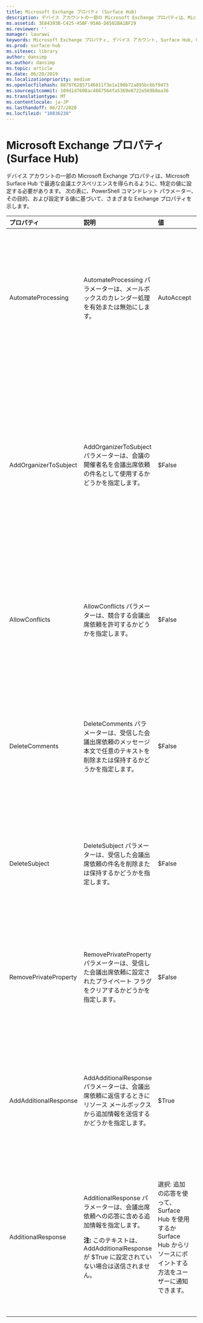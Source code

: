 ```yaml
---
title: Microsoft Exchange プロパティ (Surface Hub)
description: デバイス アカウントの一部の Microsoft Exchange プロパティは、Microsoft Surface Hub で最適な会議エクスペリエンスを得られるように、特定の値に設定する必要があります。
ms.assetid: 3E84393B-C425-45BF-95A6-D6502BA1BF29
ms.reviewer: ''
manager: laurawi
keywords: Microsoft Exchange プロパティ, デバイス アカウント, Surface Hub, Windows PowerShell コマンドレット, Microsoft Exchange properties, device account, Surface Hub, Windows PowerShell cmdlet
ms.prod: surface-hub
ms.sitesec: library
author: dansimp
ms.author: dansimp
ms.topic: article
ms.date: 06/20/2019
ms.localizationpriority: medium
ms.openlocfilehash: 8879762857146011f3e1a198b72a895bc6bf9473
ms.sourcegitcommit: 109d1d7608ac4667564fa5369e8722e569b8ea36
ms.translationtype: MT
ms.contentlocale: ja-JP
ms.lasthandoff: 06/27/2020
ms.locfileid: "10836238"
---
```

# Microsoft Exchange プロパティ (Surface Hub)


デバイス アカウントの一部の Microsoft Exchange プロパティは、Microsoft Surface Hub で最適な会議エクスペリエンスを得られるように、特定の値に設定する必要があります。 次の表に、PowerShell コマンドレット パラメーター、その目的、および設定する値に基づいて、さまざまな Exchange プロパティを示します。

<table>
<colgroup>
<col width="25%" />
<col width="25%" />
<col width="25%" />
<col width="25%" />
</colgroup>
<thead>
<tr class="header">
<th align="left">プロパティ</th>
<th align="left">説明</th>
<th align="left">値</th>
<th align="left">影響</th>
</tr>
</thead>
<tbody>
<tr class="odd">
<td align="left"><p>AutomateProcessing</p></td>
<td align="left"><p>AutomateProcessing パラメーターは、メールボックスのカレンダー処理を有効または無効にします。</p></td>
<td align="left"><p>AutoAccept</p></td>
<td align="left"><p>Surface Hub で、空き時間に基づいて会議出席依頼を自動的に承諾または辞退できます。</p></td>
</tr>
<tr class="even">
<td align="left"><p>AddOrganizerToSubject</p></td>
<td align="left"><p>AddOrganizerToSubject パラメーターは、会議の開催者名を会議出席依頼の件名として使用するかどうかを指定します。</p></td>
<td align="left"><p>$False</p></td>
<td align="left"><p>ようこそ画面には、会議の開催者が 2 回表示されません (2 回表示される場合は、開催者としてと会議の件名の両方に表示されます)。</p></td>
</tr>
<tr class="odd">
<td align="left"><p>AllowConflicts</p></td>
<td align="left"><p>AllowConflicts パラメーターは、競合する会議出席依頼を許可するかどうかを指定します。</p></td>
<td align="left"><p>$False</p></td>
<td align="left"><p>Surface Hub では、別の会議時間と競合する会議出席依頼を辞退します。</p></td>
</tr>
<tr class="even">
<td align="left"><p>DeleteComments</p></td>
<td align="left"><p>DeleteComments パラメーターは、受信した会議出席依頼のメッセージ本文で任意のテキストを削除または保持するかどうかを指定します。</p></td>
<td align="left"><p>$False</p></td>
<td align="left"><p>会議中に必要であれば、会議のメッセージ本文を Surface Hub から取得して保持できます。</p></td>
</tr>
<tr class="odd">
<td align="left"><p>DeleteSubject</p></td>
<td align="left"><p>DeleteSubject パラメーターは、受信した会議出席依頼の件名を削除または保持するかどうかを指定します。</p></td>
<td align="left"><p>$False</p></td>
<td align="left"><p>会議出席依頼の件名を Surface Hub に表示できます。</p></td>
</tr>
<tr class="even">
<td align="left"><p>RemovePrivateProperty</p></td>
<td align="left"><p>RemovePrivateProperty パラメーターは、受信した会議出席依頼に設定されたプライベート フラグをクリアするかどうかを指定します。</p></td>
<td align="left"><p>$False</p></td>
<td align="left"><p>プライベート会議の件名は、ようこそ画面にプライベートとして表示されます。</p></td>
</tr>
<tr class="odd">
<td align="left"><p>AddAdditionalResponse</p></td>
<td align="left"><p>AddAdditionalResponse パラメーターは、会議出席依頼に返信するときにリソース メールボックスから追加情報を送信するかどうかを指定します。</p></td>
<td align="left"><p>$True</p></td>
<td align="left"><p>会議出席依頼に返信を送ると、応答にカスタム テキストが提供されます。</p></td>
</tr>
<tr class="even">
<td align="left"><p>AdditionalResponse</p></td>
<td align="left"><p>AdditionalResponse パラメーターは、会議出席依頼への応答に含める追加情報を指定します。</p>
<div class="alert">
<strong>注: </strong> このテキストは、AddAdditionalResponse が $True に設定されていない場合は送信されません。
</div>
<div>
 
</div></td>
<td align="left"><p>選択: 追加の応答を使って、Surface Hub を使用するか Surface Hub からリソースにポイントする方法をユーザーに通知できます。</p></td>
<td align="left"><p>追加の応答メッセージを追加すると、会議での Surface Hub 使用方法の概要をユーザーに通知できます。</p></td>
</tr>
</tbody>
</table>

 

 

 






